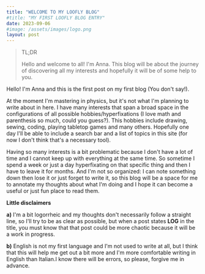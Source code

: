 ```yaml
---
title: "WELCOME TO MY LOOFLY BLOG"
#title: "MY FIRST LOOFLY BLOG ENTRY"
date: 2023-09-06
#image: /assets/images/logo.png
layout: post
---
```


<!--bundle exec jekyll serve-->
<!--Babbling Lion Of Fluff-->
<!-- Hello again evrynyan, how are your cats? -->

>TL;DR
>
>Hello and welcome to all! I'm Anna. This blog will be about the journey of discovering all my interests and hopefully it will be of some help to you.

Hello! I'm Anna and this is the first post on my first blog (You don't say!). 

At the moment I'm mastering in physics, but it's not what I'm planning to write about in here. I have many interests that span a broad space in the configurations of all possible hobbies/hyperfixations (I love math and parenthesis so much, could you guess?). This hobbies include drawing, sewing, coding, playing tabletop games and many others. Hopefully one day I'll be able to include a search bar and a list of topics in this site (for now I don't think that's a necessary tool).

Having so many interests is a bit problematic because I don't have a lot of time and I cannot keep up with everything at the same time. So sometime I spend a week or just a day hyperfixating on that specific thing and then I have to leave it for months. And I'm not so organized: I can note something down then lose it or just forget to write it, so this blog will be a space for me to annotate my thoughts about what I'm doing and I hope it can become a useful or just fun place to read them. 

**Little disclaimers** 

**a)** I'm a bit logorrheic and my thoughts don't necessarily follow a straight line, so I'll try to be as clear as possible, but when a post states **LOG** in the title, you must know that that post could be more chaotic because it will be a work in progress.

**b)** English is not my first language and I'm not used to write at all, but I think that this will help me get out a bit more and I'm more comfortable writing in English than Italian.I know there will be errors, so please, forgive me in advance. 

